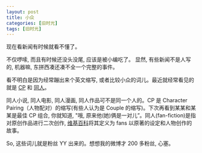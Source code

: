 ```yaml
---
layout: post
title: 小众
categories: [旧时光]
tags: [旧时光]
---
```


现在看新闻有时候就看不懂了。

不仅啰嗦, 而且有时候还没头没尾, 应该是被小编吃了。 显然, 有些新闻不是人写的, 机器嘛, 东拼西凑还凑不全一个完整的事件。

看不明白是因为经常蹦出来个英文缩写, 或者比较小众的词儿。最近就经常看见的就是 [CP](http://baike.baidu.com/view/1796012.htm?fromtitle=CP&fromid=3906517&type=syn) 和 [同人](http://baike.baidu.com/subview/6316/5901619.htm?fromtitle=%40%23Protect%40%23)。

同人小说, 同人电影, 同人漫画, 同人作品可不是同一个人的。CP 是 Character Pairing（人物配对）的缩写(有些人认为是 Couple 的缩写)。下次再看到某某和某某是最佳 CP 组合, 你就知道, "哦, 原来他(她)俩是一对儿”。同人(fan-fiction)是指对原创作品进行二次创作, [维基百科]()将其定义为 fans 以原著的设定和人物创作的故事。

So,  这些词儿就是粉丝 YY 出来的。想想我的微博才 200 多粉丝, 心塞。